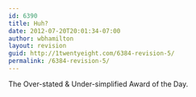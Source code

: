 ```yaml
---
id: 6390
title: Huh?
date: 2012-07-20T20:01:34-07:00
author: wbhamilton
layout: revision
guid: http://1twentyeight.com/6384-revision-5/
permalink: /6384-revision-5/
---
```

The Over-stated & Under-simplified Award of the Day.